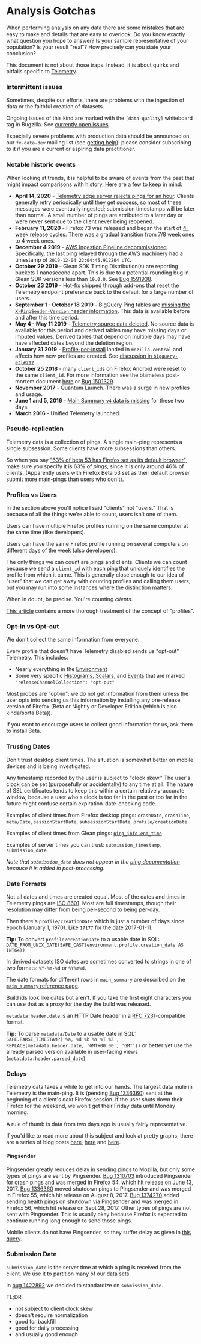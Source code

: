 # Analysis Gotchas

When performing analysis on any data there are some mistakes that are easy to
make and details that are easy to overlook.
Do you know exactly what question you hope to answer?
Is your sample representative of your population?
Is your result "real"? How precisely can you state your conclusion?

This document is not about those traps.
Instead, it is about quirks and pitfalls specific to [Telemetry][telem].

[telem]: https://firefox-source-docs.mozilla.org/toolkit/components/telemetry/telemetry/index.html

### Intermittent issues

Sometimes, despite our efforts, there are problems with the ingestion of data or the faithful creation of datasets.

Ongoing issues of this kind are marked with the `[data-quality]` whiteboard tag in Bugzilla. See [currently open issues](https://bugzilla.mozilla.org/buglist.cgi?bug_status=UNCONFIRMED&bug_status=NEW&bug_status=ASSIGNED&bug_status=REOPENED&classification=Client%20Software&classification=Developer%20Infrastructure&classification=Components&classification=Server%20Software&classification=Other&priority=P1&priority=P2&priority=P3&priority=--&product=Data%20Platform%20and%20Tools&resolution=---&status_whiteboard=%5Bdata-quality%5D&status_whiteboard_type=allwordssubstr&list_id=15179084).

Especially severe problems with production data should be announced on our `fx-data-dev` mailing list (see [getting help](getting_help.md)): please consider subscribing to it if you are a current or aspiring data practitioner.

### Notable historic events

When looking at trends, it is helpful to be aware of events from the past
that might impact comparisons with history. Here are a few to keep in mind:

- **April 14, 2020** - [Telemetry edge server rejects pings for an hour][bug1630096].
  Clients generally retry periodically until they get success, so most of these messages
  were eventually ingested; submission timestamps will be later than normal. A small number of pings
  are attributed to a later day or were never sent due to the client never being reopened.
- **February 11, 2020** - Firefox 73 was released and began the start of [4-week release cycles][four_week_cycles]. There was a gradual transition from 7/8 week ones to 4 week ones.
- **December 4 2019** - [AWS Ingestion Pipeline decommissioned][bug1598815].
  Specifically, the last ping relayed through the AWS machinery had a
  timestamp of `2019-12-04 22:04:45.912204 UTC`.
- **October 29 2019** - Glean SDK Timing Distribution(s) are reporting buckets
  1 nanosecond apart. This is due to a potential rounding bug in Glean SDK
  versions less than `19.0.0`. See [Bug 1591938].
- **October 23 2019** - [Hot-fix shipped through add-ons][endpoint_hotfix] that
  reset the Telemetry endpoint preference back to the default for a large number of users.
- **September 1 - October 18 2019** - BigQuery Ping tables are
  [missing the `X-PingSender-Version` header information][pull1491].
  This data is available before and after this time period.
- **May 4 - May 11 2019** - [Telemetry source data deleted][armagaddon].
  No source data is available for this period and derived tables may have
  missing days or imputed values.
  Derived tables that depend on multiple days may have have affected dates
  beyond the deletion region.
- **January 31 2019** - [Profile-per-install][bug1474285] landed in `mozilla-central`
  and affects how new profiles are created.
  See [discussion in `bigquery-etl#212`][bq212].
- **October 25 2018** - many `client_id`s on Firefox Android were reset to the
  same `client_id`.
  For more information see the blameless post-mortem document [here][reset_cid_retro]
  or [Bug 1501329].
- **November 2017** - Quantum Launch. There was a surge in new profiles and usage.
- **June 1 and 5, 2016** - [Main Summary `v4` data is missing][bug1482509]
  for these two days.
- **March 2016** - Unified Telemetry launched.

[Bug 1591938]: https://bugzilla.mozilla.org/show_bug.cgi?id=1591938
[endpoint_hotfix]: https://docs.google.com/document/d/1gQF-iU3E21SG985Cl2Ius4LoRXduUrNa5In9hafLIqs/edit
[pull1491]: https://github.com/mozilla-services/cloudops-infra/pull/1491
[armagaddon]: https://blog.mozilla.org/blog/2019/05/09/what-we-do-when-things-go-wrong/
[bug1474285]: https://bugzilla.mozilla.org/show_bug.cgi?id=1474285
[bq212]: https://github.com/mozilla/bigquery-etl/issues/212
[reset_cid_retro]: https://docs.google.com/document/d/1r1PDQnqhsrPkft0pB46v9uhXGxR_FzK4laKJLGttXdA
[Bug 1501329]: https://bugzilla.mozilla.org/show_bug.cgi?id=1501329
[bug1482509]: https://bugzilla.mozilla.org/show_bug.cgi?id=1482509
[bug1598815]: https://bugzilla.mozilla.org/show_bug.cgi?id=1598815
[four_week_cycles]: https://docs.google.com/document/d/1oJhnvAOx2c8Mp-Xpk-3j-2d45yu_fghYS2yAbn1aeNY/edit#heading=h.iba82gckexg7
[bug1630096]: https://bugzilla.mozilla.org/show_bug.cgi?id=1630096

### Pseudo-replication

Telemetry data is a collection of pings.
A single main-ping represents a single subsession.
Some clients have more subsessions than others.

So when you say ["63% of beta 53 has Firefox set as its default browser"](https://mzl.la/2q75dbF),
make sure you specify it is 63% of _pings_, since it is only around 46% of clients.
(Apparently users with Firefox Beta 53 set as their default browser submit
more main-pings than users who don't).

### Profiles vs Users

In the section above you'll notice I said "clients" not "users."
That is because of all the things we're able to count, users isn't one of them.

Users can have multiple Firefox profiles running on the same computer at
the same time (like developers).

Users can have the same Firefox profile running on several computers on
different days of the week (also developers).

The only things we can count are pings and clients.
Clients we can count because we send a `client_id` with each ping that uniquely
identifies the profile from which it came.
This is generally close enough to our idea of "user" that we can get away with
counting profiles and calling them users, but you may run into some instances
where the distinction matters.

When in doubt, be precise. You're counting _clients_.

[This article](./profile/index.md) contains a more thorough treatment of
the concept of "profiles".

### Opt-in vs Opt-out

We don't collect the same information from everyone.

Every profile that doesn't have Telemetry disabled sends us "opt-out" Telemetry.
This includes:
* Nearly everything in the [Environment]
* Some very specific [Histograms], [Scalars], and [Events] that are marked
  `"releaseChannelCollection": "opt-out"`

Most probes are "opt-in": we do not get information from them unless the user
opts into sending us this information by installing any pre-release version of Firefox
(Beta or Nightly or Developer Edition (which is also kinda/sorta Beta)).

If you want to encourage users to collect good information for us,
ask them to install Beta.

[Environment]: https://firefox-source-docs.mozilla.org/toolkit/components/telemetry/telemetry/data/environment.html
[Histograms]: https://firefox-source-docs.mozilla.org/toolkit/components/telemetry/telemetry/collection/histograms.html
[Scalars]: https://firefox-source-docs.mozilla.org/toolkit/components/telemetry/telemetry/collection/scalars.html
[Events]: https://firefox-source-docs.mozilla.org/toolkit/components/telemetry/telemetry/collection/events.html

### Trusting Dates

Don't trust desktop client times. The situation is somewhat better on mobile devices
and is being investigated.

Any timestamp recorded by the user is subject to "clock skew."
The user's clock can be set (purposefully or accidentally) to any time at all.
The nature of SSL certificates tends to keep this within a certain relatively-accurate window,
because a user who's clock is too far in the past or too far in the future
might confuse certain expiration-date-checking code.

Examples of client times from Firefox desktop pings: `crashDate`, `crashTime`, `meta/Date`, `sessionStartDate`,
`subsessionStartDate`, `profile/creationDate`

Examples of client times from Glean pings: [`ping_info.end_time`](https://mozilla.github.io/glean/book/user/pings/index.html#the-ping_info-section)

Examples of server times you can trust: `submission_timestamp`, `submission_date`

*Note that `submission_date` does not appear in the [ping documentation]
because it is added in post-processing.*

[ping documentation]: https://firefox-source-docs.mozilla.org/toolkit/components/telemetry/telemetry/data/common-ping.html

### Date Formats

Not all dates and times are created equal.
Most of the dates and times in Telemetry pings are [ISO 8601].
Most are full timestamps, though their resolution may differ from being per-second to being per-day.

Then there's `profile/creationDate` which is just a number of days since epoch (January 1, 1970).
Like `17177` for the date 2017-01-11.

**Tip:** To convert `profile/creationDate` to a usable date in SQL:
`DATE_FROM_UNIX_DATE(SAFE_CAST(environment.profile.creation_date AS INT64))`

In derived datasets ISO dates are sometimes converted to strings in one of
two formats: `%Y-%m-%d` or `%Y%m%d`.

The date formats for different rows in `main_summary` are described on the
[`main_summary` reference page][msref].

Build ids look like dates but aren't.
If you take the first eight characters you can use that as a proxy
for the day the build was released.

`metadata.header.date` is an HTTP Date header in a [RFC 7231]-compatible format.

**Tip:** To parse `metadata/Date` to a usable date in SQL:
`SAFE.PARSE_TIMESTAMP('%a, %d %b %Y %T %Z', REPLACE(metadata.header.date, 'GMT+00:00', 'GMT'))`
or better yet use the already parsed version available in user-facing views (`metatdata.header.parsed_date`)

[ISO 8601]: https://en.wikipedia.org/wiki/ISO_8601
[msref]: ../datasets/batch_view/main_summary/reference.md#time-formats
[RFC 7231]: http://tools.ietf.org/html/rfc7231#section-7.1.1.1

### Delays

Telemetry data takes a while to get into our hands.
The largest data mule in Telemetry is the main-ping.
It is (pending [Bug 1336360]) sent at the beginning of a client's _next_ Firefox session.
If the user shuts down their Firefox for the weekend,
we won't get their Friday data until Monday morning.

A rule of thumb is data from two days ago is usually fairly representative.

If you'd like to read more about this subject and look at pretty graphs,
there are a series of blog posts [here][delays1], [here][delays2] and [here][delays3].

[Bug 1336360]: https://bugzilla.mozilla.org/show_bug.cgi?id=1336360
[delays1]: https://chuttenblog.wordpress.com/2017/02/09/data-science-is-hard-client-delays-for-crash-pings/
[delays2]: https://chuttenblog.wordpress.com/2017/07/12/latency-improvements-or-yet-another-satisfying-graph/
[delays3]: https://chuttenblog.wordpress.com/2017/09/12/two-days-or-how-long-until-the-data-is-in/

#### Pingsender

Pingsender greatly reduces delay in sending pings to Mozilla,
but only some types of pings are sent by Pingsender.
[Bug 1310703] introduced Pingsender for crash pings and was merged in Firefox 54,
which hit release on June 13, 2017.
[Bug 1336360] moved shutdown pings to Pingsender and was merged in Firefox 55,
which hit release on August 8, 2017.
[Bug 1374270] added sending health pings on shutdown via Pingsender and was
merged in Firefox 56, which hit release on Sept 28, 2017.
Other types of pings are not sent with Pingsender.
This is usually okay because Firefox is expected to continue running long
enough to send those pings.

Mobile clients do not have Pingsender,
so they suffer delay as given in [this query][delay_q].

[Bug 1310703]: https://bugzilla.mozilla.org/show_bug.cgi?id=1310703
[Bug 1374270]: https://bugzilla.mozilla.org/show_bug.cgi?id=1374270
[delay_q]: https://sql.telemetry.mozilla.org/queries/49867#134105

### Submission Date

`submission_date` is the server time at which a ping is received from the client.
We use it to partition many of our data sets.

In [bug 1422892](https://bugzilla.mozilla.org/show_bug.cgi?id=1422892) we decided
to standardize on `submission_date`.

TL;DR

* not subject to client clock skew
* doesn't require normalization
* good for backfill
* good for daily processing
* and usually good enough

